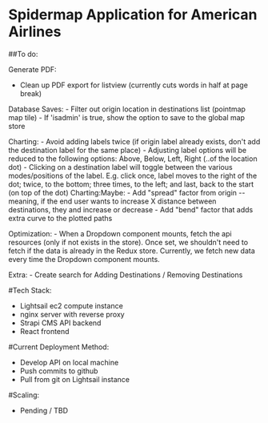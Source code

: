 # Spidermap Application for American Airlines

##To do:

  Generate PDF:
   - Clean up PDF export for listview (currently cuts words in half at page break)

  Database Saves:
    - Filter out origin location in destinations list (pointmap map tile)
    - If 'isadmin' is true, show the option to save to the global map store

  Charting:
    - Avoid adding labels twice (if origin label already exists, don't add the destination label for the same place)
    - Adjusting label options will be reduced to the following options: Above, Below, Left, Right
      (..of the location dot)
    - Clicking on a destination label will toggle between the various modes/positions of the label.
      E.g. click once, label moves to the right of the dot; twice, to the bottom; three times, to the left; and last, back to the start (on top of the dot)
    Charting:Maybe:
      - Add "spread" factor from origin -- meaning, if the end user wants to increase X distance between destinations, they and increase or decrease
      - Add "bend" factor that adds extra curve to the plotted paths

  Optimization:
    - When a Dropdown component mounts, fetch the api resources (only if not exists in the store). Once set, we shouldn't need to fetch if the data is already in the Redux store. Currently, we fetch new data every time the Dropdown component mounts.

  Extra:
    - Create search for Adding Destinations / Removing Destinations


#Tech Stack:
  - Lightsail ec2 compute instance
  - nginx server with reverse proxy
  - Strapi CMS API backend
  - React frontend

#Current Deployment Method:
  - Develop API on local machine
  - Push commits to github
  - Pull from git on Lightsail instance

#Scaling:
  - Pending / TBD
